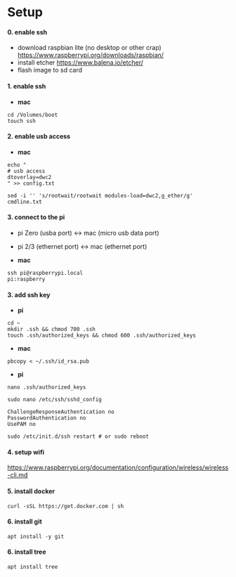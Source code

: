 # Setup

#### 0. enable ssh

- download raspbian lite (no desktop or other crap) https://www.raspberrypi.org/downloads/raspbian/
- install etcher https://www.balena.io/etcher/
- flash image to sd card

#### 1. enable ssh
- **mac**
```
cd /Volumes/boot
touch ssh
```

#### 2. enable usb access
- **mac**
```
echo "
# usb access
dtoverlay=dwc2
" >> config.txt
```
```
sed -i '' 's/rootwait/rootwait modules-load=dwc2,g_ether/g' cmdline.txt
```

#### 3. connect to the pi

- pi Zero (usba port) <-> mac (micro usb data port)
- pi 2/3 (ethernet port) <-> mac (ethernet port)

- **mac**
```
ssh pi@raspberrypi.local
pi:raspberry
```

#### 3. add ssh key

- **pi**
```
cd ~
mkdir .ssh && chmod 700 .ssh
touch .ssh/authorized_keys && chmod 600 .ssh/authorized_keys
```

- **mac**
```
pbcopy < ~/.ssh/id_rsa.pub
```

- **pi**
```
nano .ssh/authorized_keys
```
```
sudo nano /etc/ssh/sshd_config
```
```
ChallengeResponseAuthentication no
PasswordAuthentication no
UsePAM no
```
```
sudo /etc/init.d/ssh restart # or sudo reboot
```

#### 4. setup wifi
https://www.raspberrypi.org/documentation/configuration/wireless/wireless-cli.md

#### 5. install docker
```
curl -sSL https://get.docker.com | sh
```

#### 6. install git
```
apt install -y git
```

#### 6. install tree
```
apt install tree
```
